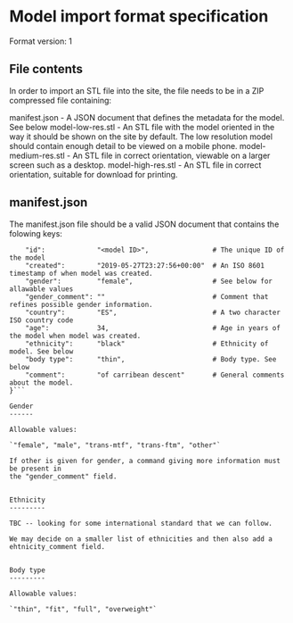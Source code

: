 Model import format specification
=================================

Format version: 1

File contents
-------------

In order to import an STL file into the site, the file
needs to be in a ZIP compressed file containing:

manifest.json     - A JSON document that defines the metadata for the model. See below
model-low-res.stl - An STL file with the model oriented in the way it should be shown on the
                    site by default. The low resolution model should contain enough detail
                    to be viewed on a mobile phone.
model-medium-res.stl - An STL file in correct orientation, viewable on a larger screen such as 
                       a desktop.
model-high-res.stl   - An STL file in correct orientation, suitable for download for printing.

manifest.json
-------------

The manifest.json file should be a valid JSON document that contains the 
folowing keys:

```{
    "id":             "<model ID>",                # The unique ID of the model
    "created":        "2019-05-27T23:27:56+00:00"  # An ISO 8601 timestamp of when model was created.
    "gender":         "female",                    # See below for allawable values
    "gender_comment": ""                           # Comment that refines possible gender information.
    "country":        "ES",                        # A two character ISO country code
    "age":            34,                          # Age in years of the model when model was created.
    "ethnicity":      "black"                      # Ethnicity of model. See below
    "body type":      "thin",                      # Body type. See below
    "comment":        "of carribean descent"       # General comments about the model. 
}```

Gender
------

Allowable values: 
 
`"female", "male", "trans-mtf", "trans-ftm", "other"`

If other is given for gender, a command giving more information must be present in
the "gender_comment" field.


Ethnicity
---------

TBC -- looking for some international standard that we can follow.

We may decide on a smaller list of ethnicities and then also add a ehtnicity_comment field.


Body type
---------

Allowable values:

`"thin", "fit", "full", "overweight"`
